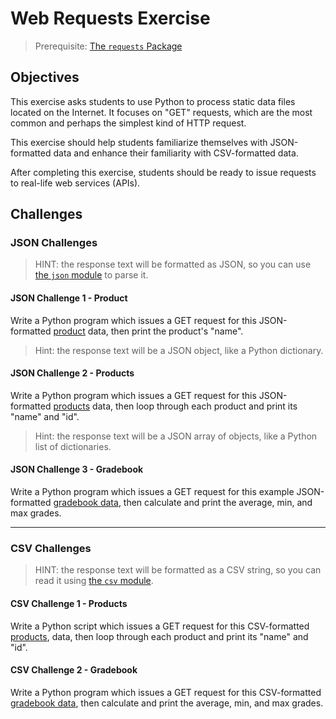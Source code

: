 # Web Requests Exercise

> Prerequisite: [The `requests` Package](/notes/programming-languages/python/packages/requests.md)

## Objectives

This exercise asks students to use Python to process static data files located on the Internet. It focuses on "GET" requests, which are the most common and perhaps the simplest kind of HTTP request.

This exercise should help students familiarize themselves with JSON-formatted data and enhance their familiarity with CSV-formatted data.

After completing this exercise, students should be ready to issue requests to real-life web services (APIs).

## Challenges

### JSON Challenges

> HINT: the response text will be formatted as JSON, so you can use [the `json` module](/notes/programming-languages/python/modules/json.md) to parse it.

#### JSON Challenge 1 - Product

Write a Python program which issues a GET request for this JSON-formatted [product](__________) data, then print the product's "name".

> Hint: the response text will be a JSON object, like a Python dictionary.

#### JSON Challenge 2 - Products

Write a Python program which issues a GET request for this JSON-formatted [products](_______) data, then loop through each product and print its "name" and "id".

> Hint: the response text will be a JSON array of objects, like a Python list of dictionaries.

#### JSON Challenge 3 - Gradebook

Write a Python program which issues a GET request for this example JSON-formatted [gradebook data](___________), then calculate and print the average, min, and max grades.

<hr>

### CSV Challenges

> HINT: the response text will be formatted as a CSV string, so you can read it using [the `csv` module](/notes/programming-languages/python/modules/csv.md).

#### CSV Challenge 1 - Products

Write a Python script which issues a GET request for this CSV-formatted [products](___________), data, then loop through each product and print its "name" and "id".

#### CSV Challenge 2 - Gradebook

Write a Python program which issues a GET request for this CSV-formatted [gradebook data](________), then calculate and print the average, min, and max grades.
